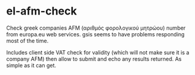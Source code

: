 el-afm-check
============

Check greek companies AFM (αριθμός φορολογικού μητρώου) number from europa.eu web services.
gsis seems to have problems responding most of the time.

Includes client side VAT check for validity (which will not make sure it is a company AFM) then allow to submit and echo any results returned.
As simple as it can get.
